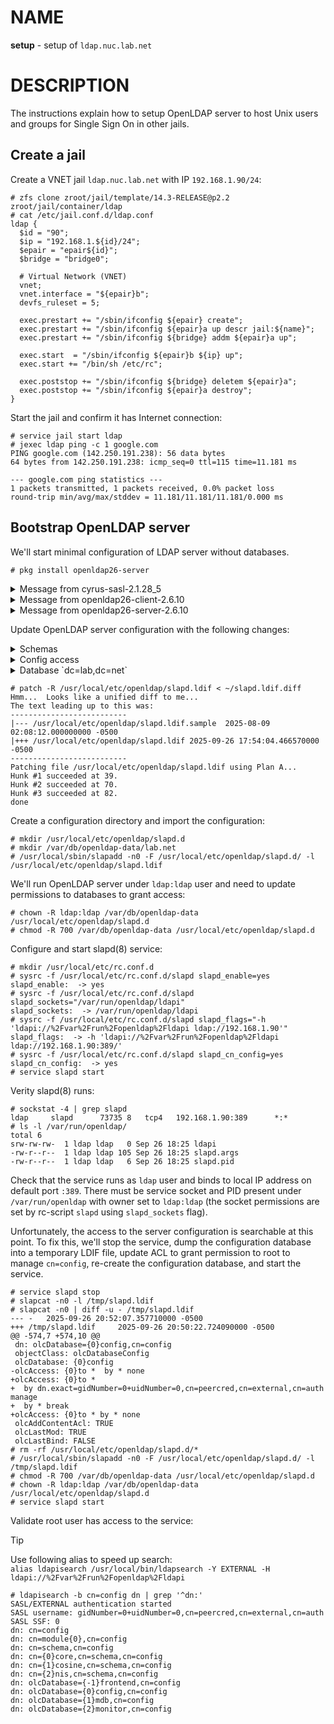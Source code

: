 # NAME

**setup** - setup of `ldap.nuc.lab.net`

# DESCRIPTION

The instructions explain how to setup OpenLDAP server to host Unix users and
groups for Single Sign On in other jails.

## Create a jail

Create a VNET jail `ldap.nuc.lab.net` with IP `192.168.1.90/24`:

```console
# zfs clone zroot/jail/template/14.3-RELEASE@p2.2 zroot/jail/container/ldap 
# cat /etc/jail.conf.d/ldap.conf 
ldap {
  $id = "90";
  $ip = "192.168.1.${id}/24";
  $epair = "epair${id}";
  $bridge = "bridge0";

  # Virtual Network (VNET)
  vnet;
  vnet.interface = "${epair}b";
  devfs_ruleset = 5;

  exec.prestart += "/sbin/ifconfig ${epair} create";
  exec.prestart += "/sbin/ifconfig ${epair}a up descr jail:${name}";
  exec.prestart += "/sbin/ifconfig ${bridge} addm ${epair}a up";

  exec.start  = "/sbin/ifconfig ${epair}b ${ip} up";
  exec.start += "/bin/sh /etc/rc";

  exec.poststop += "/sbin/ifconfig ${bridge} deletem ${epair}a";
  exec.poststop += "/sbin/ifconfig ${epair}a destroy";
}
```

Start the jail and confirm it has Internet connection:

```console
# service jail start ldap
# jexec ldap ping -c 1 google.com
PING google.com (142.250.191.238): 56 data bytes
64 bytes from 142.250.191.238: icmp_seq=0 ttl=115 time=11.181 ms

--- google.com ping statistics ---
1 packets transmitted, 1 packets received, 0.0% packet loss
round-trip min/avg/max/stddev = 11.181/11.181/11.181/0.000 ms
```

## Bootstrap OpenLDAP server

We'll start minimal configuration of LDAP server without databases.

```console
# pkg install openldap26-server
```

<details>
<summary>Message from cyrus-sasl-2.1.28_5</summary>

```
You can use sasldb2 for authentication, to add users use:

	saslpasswd2 -c username

If you want to enable SMTP AUTH with the system Sendmail, read
Sendmail.README

NOTE: This port has been compiled with a default pwcheck_method of
      auxprop.  If you want to authenticate your user by /etc/passwd,
      PAM or LDAP, install ports/security/cyrus-sasl2-saslauthd and
      set sasl_pwcheck_method to saslauthd after installing the
      Cyrus-IMAPd 2.X port.  You should also check the
      /usr/local/lib/sasl2/*.conf files for the correct
      pwcheck_method.
      If you want to use GSSAPI mechanism, install
      ports/security/cyrus-sasl2-gssapi.
      If you want to use SRP mechanism, install
      ports/security/cyrus-sasl2-srp.
      If you want to use LDAP auxprop plugin, install
      ports/security/cyrus-sasl2-ldapdb.
```

</details>

<details>
<summary>Message from openldap26-client-2.6.10</summary>

```
The OpenLDAP client package has been successfully installed.

Edit
  /usr/local/etc/openldap/ldap.conf
to change the system-wide client defaults.

Try `man ldap.conf' and visit the OpenLDAP FAQ-O-Matic at
  http://www.OpenLDAP.org/faq/index.cgi?file=3
for more information.
```

</details>

<details>
<summary>Message from openldap26-server-2.6.10</summary>

```
The OpenLDAP server package has been successfully installed.

In order to run the LDAP server, you need to edit
  /usr/local/etc/openldap/slapd.conf
to suit your needs and add the following lines to /etc/rc.conf:
  slapd_enable="YES"
  slapd_flags='-h "ldapi://%2fvar%2frun%2fopenldap%2fldapi/ ldap://0.0.0.0/"'
  slapd_sockets="/var/run/openldap/ldapi"

Then start the server with
  /usr/local/etc/rc.d/slapd start
or reboot.

Try `man slapd' and the online manual at
  http://www.OpenLDAP.org/doc/
for more information.

slapd runs under a non-privileged user id (by default `ldap'),
see /usr/local/etc/rc.d/slapd for more information.

PLEASE NOTE:

Upgrading from openldap26-server 2.4 to 2.5 requires a full dump
and reimport of database.

Starting from openldap26-server 2.4.59_3, automatic data dumps
are saved at /var/backups/openldap when shutting down slapd.

Please refer to OpenLDAP Software 2.5 Administrator's Guide at
  https://www.openldap.org/doc/admin25/appendix-upgrading.html
for additional upgrade instructions.
```

</details>

Update OpenLDAP server configuration with the following changes:

<details>
<summary>Schemas</summary>

Include `cosine.ldif` and `nis.ldif` schemas for users and groups.

https://github.com/skhal/lab/blob/47060d9b7f1185a04bd8a4dffa5d62c4053ac8cf/cluster/net.lab.nuc.ldap/doc/slapd.ldif.diff#L6-L8

</details>

<details>
<summary>Config access</summary>

Grant root user unlimited access to the configuration when connected through
Unix sockets `ldapi://`:

https://github.com/skhal/lab/blob/47060d9b7f1185a04bd8a4dffa5d62c4053ac8cf/cluster/net.lab.nuc.ldap/doc/slapd.ldif.diff#L16-L24

</details>

<details>
<summary>Database `dc=lab,dc=net`</summary>

Define database:

https://github.com/skhal/lab/blob/47060d9b7f1185a04bd8a4dffa5d62c4053ac8cf/cluster/net.lab.nuc.ldap/doc/slapd.ldif.diff#L32-L36

The administrator is `cn=op,dc=lab,dc=net` with passwword from `slappasswd`:

https://github.com/skhal/lab/blob/47060d9b7f1185a04bd8a4dffa5d62c4053ac8cf/cluster/net.lab.nuc.ldap/doc/slapd.ldif.diff#L37-L42

Store database under `/var/db/openldap-data/lab.net`:

https://github.com/skhal/lab/blob/47060d9b7f1185a04bd8a4dffa5d62c4053ac8cf/cluster/net.lab.nuc.ldap/doc/slapd.ldif.diff#L43-L47

Add several indices to speed up lookups:

https://github.com/skhal/lab/blob/47060d9b7f1185a04bd8a4dffa5d62c4053ac8cf/cluster/net.lab.nuc.ldap/doc/slapd.ldif.diff#L48-L51

Access Control List (ACL) to restrict password updates to users and admin:

https://github.com/skhal/lab/blob/47060d9b7f1185a04bd8a4dffa5d62c4053ac8cf/cluster/net.lab.nuc.ldap/doc/slapd.ldif.diff#L52-L56

ACL to restrict user updates to users and admin:

https://github.com/skhal/lab/blob/47060d9b7f1185a04bd8a4dffa5d62c4053ac8cf/cluster/net.lab.nuc.ldap/doc/slapd.ldif.diff#L57-L60

</details>

```console
# patch -R /usr/local/etc/openldap/slapd.ldif < ~/slapd.ldif.diff
Hmm...  Looks like a unified diff to me...
The text leading up to this was:
--------------------------
|--- /usr/local/etc/openldap/slapd.ldif.sample  2025-08-09 02:08:12.000000000 -0500
|+++ /usr/local/etc/openldap/slapd.ldif 2025-09-26 17:54:04.466570000 -0500
--------------------------
Patching file /usr/local/etc/openldap/slapd.ldif using Plan A...
Hunk #1 succeeded at 39.
Hunk #2 succeeded at 70.
Hunk #3 succeeded at 82.
done
```

Create a configuration directory and import the configuration:

```console
# mkdir /usr/local/etc/openldap/slapd.d
# mkdir /var/db/openldap-data/lab.net
# /usr/local/sbin/slapadd -n0 -F /usr/local/etc/openldap/slapd.d/ -l /usr/local/etc/openldap/slapd.ldif
```

We'll run OpenLDAP server under `ldap:ldap` user and need to update permissions
to databases to grant access:

```console
# chown -R ldap:ldap /var/db/openldap-data /usr/local/etc/openldap/slapd.d
# chmod -R 700 /var/db/openldap-data /usr/local/etc/openldap/slapd.d
```

Configure and start slapd(8) service:

```console
# mkdir /usr/local/etc/rc.conf.d
# sysrc -f /usr/local/etc/rc.conf.d/slapd slapd_enable=yes
slapd_enable:  -> yes
# sysrc -f /usr/local/etc/rc.conf.d/slapd slapd_sockets="/var/run/openldap/ldapi"
slapd_sockets:  -> /var/run/openldap/ldapi
# sysrc -f /usr/local/etc/rc.conf.d/slapd slapd_flags="-h 'ldapi://%2Fvar%2Frun%2Fopenldap%2Fldapi ldap://192.168.1.90'"
slapd_flags:  -> -h 'ldapi://%2Fvar%2Frun%2Fopenldap%2Fldapi ldap://192.168.1.90:389/'
# sysrc -f /usr/local/etc/rc.conf.d/slapd slapd_cn_config=yes
slapd_cn_config:  -> yes
# service slapd start
```

Verity slapd(8) runs:

```console
# sockstat -4 | grep slapd
ldap     slapd      73735 8   tcp4   192.168.1.90:389      *:*
# ls -l /var/run/openldap/
total 6
srw-rw-rw-  1 ldap ldap   0 Sep 26 18:25 ldapi
-rw-r--r--  1 ldap ldap 105 Sep 26 18:25 slapd.args
-rw-r--r--  1 ldap ldap   6 Sep 26 18:25 slapd.pid
```

Check that the service runs as `ldap` user and binds to local IP address on
default port `:389`. There must be service socket and PID present under
`/var/run/openldap` with owner set to `ldap:ldap` (the socket permissions are
set by rc-script `slapd` using `slapd_sockets` flag).

Unfortunately, the access to the server configuration is searchable at this
point. To fix this, we'll stop the service, dump the configuration database
into a temporary LDIF file, update ACL to grant permission to root to manage
`cn=config`, re-create the configuration database, and start the service.

```console
# service slapd stop
# slapcat -n0 -l /tmp/slapd.ldif
# slapcat -n0 | diff -u - /tmp/slapd.ldif 
--- -   2025-09-26 20:52:07.357710000 -0500
+++ /tmp/slapd.ldif     2025-09-26 20:50:22.724090000 -0500
@@ -574,7 +574,10 @@
 dn: olcDatabase={0}config,cn=config
 objectClass: olcDatabaseConfig
 olcDatabase: {0}config
-olcAccess: {0}to *  by * none
+olcAccess: {0}to *
+  by dn.exact=gidNumber=0+uidNumber=0,cn=peercred,cn=external,cn=auth manage
+  by * break
+olcAccess: {0}to * by * none
 olcAddContentAcl: TRUE
 olcLastMod: TRUE
 olcLastBind: FALSE
# rm -rf /usr/local/etc/openldap/slapd.d/*
# /usr/local/sbin/slapadd -n0 -F /usr/local/etc/openldap/slapd.d/ -l /tmp/slapd.ldif
# chmod -R 700 /var/db/openldap-data /usr/local/etc/openldap/slapd.d
# chown -R ldap:ldap /var/db/openldap-data /usr/local/etc/openldap/slapd.d
# service slapd start
```

Validate root user has access to the service:

> [!TIP]
> Use following alias to speed up search:<br/>
> `alias ldapisearch /usr/local/bin/ldapsearch -Y EXTERNAL -H ldapi://%2Fvar%2Frun%2Fopenldap%2Fldapi`

```console
# ldapisearch -b cn=config dn | grep '^dn:'
SASL/EXTERNAL authentication started
SASL username: gidNumber=0+uidNumber=0,cn=peercred,cn=external,cn=auth
SASL SSF: 0
dn: cn=config
dn: cn=module{0},cn=config
dn: cn=schema,cn=config
dn: cn={0}core,cn=schema,cn=config
dn: cn={1}cosine,cn=schema,cn=config
dn: cn={2}nis,cn=schema,cn=config
dn: olcDatabase={-1}frontend,cn=config
dn: olcDatabase={0}config,cn=config
dn: olcDatabase={1}mdb,cn=config
dn: olcDatabase={2}monitor,cn=config
```
